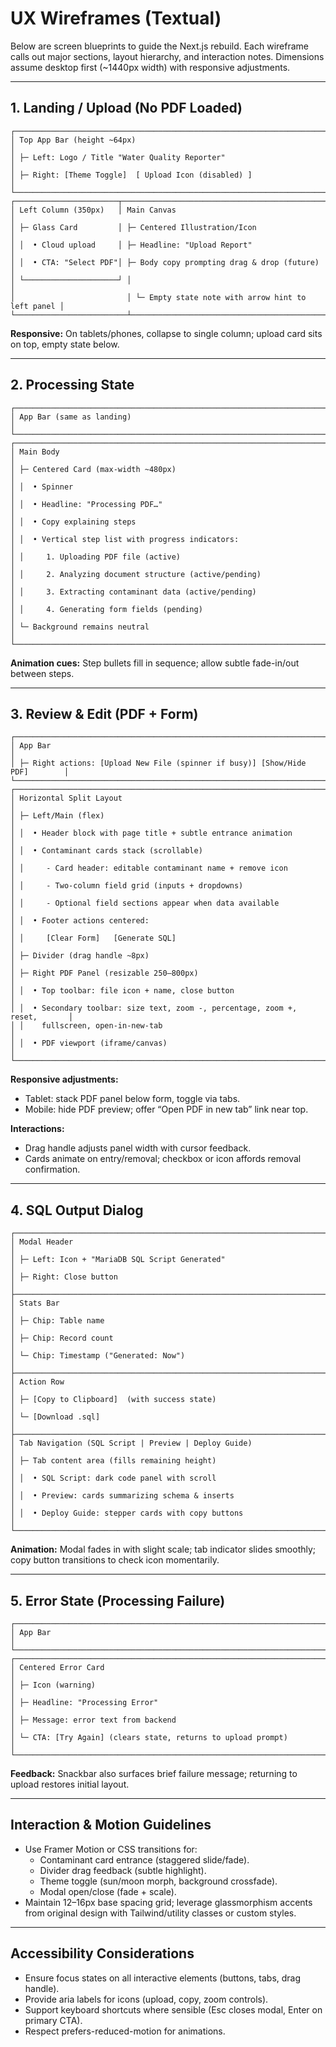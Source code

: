 # UX Wireframes (Textual)

Below are screen blueprints to guide the Next.js rebuild. Each wireframe calls out major sections, layout hierarchy, and interaction notes. Dimensions assume desktop first (~1440px width) with responsive adjustments.

---

## 1. Landing / Upload (No PDF Loaded)
```
┌─────────────────────────────────────────────────────────────────────────────┐
│ Top App Bar (height ~64px)                                                  │
│ ├─ Left: Logo / Title "Water Quality Reporter"                              │
│ ├─ Right: [Theme Toggle]  [ Upload Icon (disabled) ]                         │
└─────────────────────────────────────────────────────────────────────────────┘
┌───────────────────────┬──────────────────────────────────────────────────────┐
│ Left Column (350px)   │ Main Canvas                                          │
│ ├─ Glass Card         │ ├─ Centered Illustration/Icon                        │
│ │  • Cloud upload     │ ├─ Headline: "Upload Report"                         │
│ │  • CTA: "Select PDF"│ ├─ Body copy prompting drag & drop (future)          │
│ └─────────────────────┘ │                                                   │
│                         │ └─ Empty state note with arrow hint to left panel │
└─────────────────────────┴────────────────────────────────────────────────────┘
```
**Responsive:** On tablets/phones, collapse to single column; upload card sits on top, empty state below.

---

## 2. Processing State
```
┌─────────────────────────────────────────────────────────────────────────────┐
│ App Bar (same as landing)                                                   │
└─────────────────────────────────────────────────────────────────────────────┘
┌─────────────────────────────────────────────────────────────────────────────┐
│ Main Body                                                                    │
│ ├─ Centered Card (max-width ~480px)                                          │
│ │  • Spinner                                                                │
│ │  • Headline: "Processing PDF…"                                            │
│ │  • Copy explaining steps                                                   │
│ │  • Vertical step list with progress indicators:                            │
│ │     1. Uploading PDF file (active)                                         │
│ │     2. Analyzing document structure (active/pending)                       │
│ │     3. Extracting contaminant data (active/pending)                        │
│ │     4. Generating form fields (pending)                                    │
│ └─ Background remains neutral                                                │
└─────────────────────────────────────────────────────────────────────────────┘
```
**Animation cues:** Step bullets fill in sequence; allow subtle fade-in/out between steps.

---

## 3. Review & Edit (PDF + Form)
```
┌─────────────────────────────────────────────────────────────────────────────┐
│ App Bar                                                                     │
│ ├─ Right actions: [Upload New File (spinner if busy)] [Show/Hide PDF]        │
└─────────────────────────────────────────────────────────────────────────────┘
┌─────────────────────────────────────────────────────────────────────────────┐
│ Horizontal Split Layout                                                     │
│ ├─ Left/Main (flex)                                                         │
│ │  • Header block with page title + subtle entrance animation                │
│ │  • Contaminant cards stack (scrollable)                                   │
│ │     - Card header: editable contaminant name + remove icon                │
│ │     - Two-column field grid (inputs + dropdowns)                          │
│ │     - Optional field sections appear when data available                  │
│ │  • Footer actions centered:                                                │
│ │     [Clear Form]   [Generate SQL]                                         │
│ ├─ Divider (drag handle ~8px)                                               │
│ ├─ Right PDF Panel (resizable 250–800px)                                    │
│ │  • Top toolbar: file icon + name, close button                            │
│ │  • Secondary toolbar: size text, zoom -, percentage, zoom +, reset,       │
│ │    fullscreen, open-in-new-tab                                             │
│ │  • PDF viewport (iframe/canvas)                                           │
└─────────────────────────────────────────────────────────────────────────────┘
```
**Responsive adjustments:**
- Tablet: stack PDF panel below form, toggle via tabs.
- Mobile: hide PDF preview; offer “Open PDF in new tab” link near top.

**Interactions:**
- Drag handle adjusts panel width with cursor feedback.
- Cards animate on entry/removal; checkbox or icon affords removal confirmation.

---

## 4. SQL Output Dialog
```
┌─────────────────────────────────────────────────────────────────────────────┐
│ Modal Header                                                                │
│ ├─ Left: Icon + "MariaDB SQL Script Generated"                               │
│ ├─ Right: Close button                                                      │
├─────────────────────────────────────────────────────────────────────────────┤
│ Stats Bar                                                                   │
│ ├─ Chip: Table name                                                         │
│ ├─ Chip: Record count                                                       │
│ └─ Chip: Timestamp ("Generated: Now")                                       │
├─────────────────────────────────────────────────────────────────────────────┤
│ Action Row                                                                  │
│ ├─ [Copy to Clipboard]  (with success state)                                │
│ └─ [Download .sql]                                                          │
├─────────────────────────────────────────────────────────────────────────────┤
│ Tab Navigation (SQL Script | Preview | Deploy Guide)                        │
│ ├─ Tab content area (fills remaining height)                                │
│ │  • SQL Script: dark code panel with scroll                               │
│ │  • Preview: cards summarizing schema & inserts                            │
│ │  • Deploy Guide: stepper cards with copy buttons                          │
└─────────────────────────────────────────────────────────────────────────────┘
```
**Animation:** Modal fades in with slight scale; tab indicator slides smoothly; copy button transitions to check icon momentarily.

---

## 5. Error State (Processing Failure)
```
┌─────────────────────────────────────────────────────────────────────────────┐
│ App Bar                                                                     │
└─────────────────────────────────────────────────────────────────────────────┘
┌─────────────────────────────────────────────────────────────────────────────┐
│ Centered Error Card                                                         │
│ ├─ Icon (warning)                                                           │
│ ├─ Headline: "Processing Error"                                            │
│ ├─ Message: error text from backend                                         │
│ └─ CTA: [Try Again] (clears state, returns to upload prompt)                │
└─────────────────────────────────────────────────────────────────────────────┘
```
**Feedback:** Snackbar also surfaces brief failure message; returning to upload restores initial layout.

---

## Interaction & Motion Guidelines
- Use Framer Motion or CSS transitions for:
  - Contaminant card entrance (staggered slide/fade).
  - Divider drag feedback (subtle highlight).
  - Theme toggle (sun/moon morph, background crossfade).
  - Modal open/close (fade + scale).
- Maintain 12–16px base spacing grid; leverage glassmorphism accents from original design with Tailwind/utility classes or custom styles.

---

## Accessibility Considerations
- Ensure focus states on all interactive elements (buttons, tabs, drag handle).
- Provide aria labels for icons (upload, copy, zoom controls).
- Support keyboard shortcuts where sensible (Esc closes modal, Enter on primary CTA).
- Respect prefers-reduced-motion for animations.

